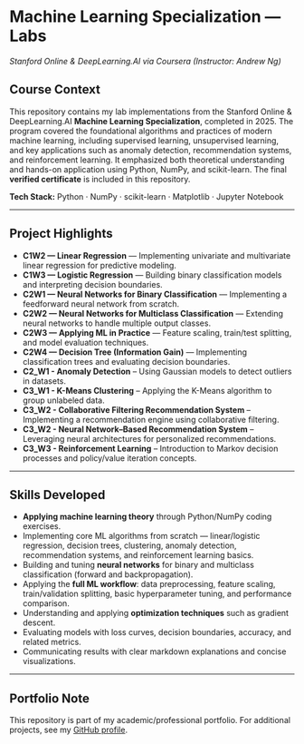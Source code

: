 # Machine Learning Specialization — Labs

*Stanford Online & DeepLearning.AI via Coursera (Instructor: Andrew Ng)*

## Course Context

This repository contains my lab implementations from the Stanford Online & DeepLearning.AI **Machine Learning Specialization**, completed in 2025.
The program covered the foundational algorithms and practices of modern machine learning, including supervised learning, unsupervised learning, and key applications such as anomaly detection, recommendation systems, and reinforcement learning.
It emphasized both theoretical understanding and hands-on application using Python, NumPy, and scikit-learn.
The final **verified certificate** is included in this repository.

**Tech Stack:** Python · NumPy · scikit-learn · Matplotlib · Jupyter Notebook

---

## Project Highlights

* **C1W2 — Linear Regression** — Implementing univariate and multivariate linear regression for predictive modeling.
* **C1W3 — Logistic Regression** — Building binary classification models and interpreting decision boundaries.
* **C2W1 — Neural Networks for Binary Classification** — Implementing a feedforward neural network from scratch.
* **C2W2 — Neural Networks for Multiclass Classification** — Extending neural networks to handle multiple output classes.
* **C2W3 — Applying ML in Practice** — Feature scaling, train/test splitting, and model evaluation techniques.
* **C2W4 — Decision Tree (Information Gain)** — Implementing classification trees and evaluating decision boundaries.
* **C2_W1 - Anomaly Detection** – Using Gaussian models to detect outliers in datasets.
* **C3_W1 - K-Means Clustering** – Applying the K-Means algorithm to group unlabeled data.
* **C3_W2 - Collaborative Filtering Recommendation System** – Implementing a recommendation engine using collaborative filtering.
* **C3_W2 - Neural Network–Based Recommendation System** – Leveraging neural architectures for personalized recommendations.
* **C3_W3 - Reinforcement Learning** – Introduction to Markov decision processes and policy/value iteration concepts.

---

## Skills Developed

- **Applying machine learning theory** through Python/NumPy coding exercises.
- Implementing core ML algorithms from scratch — linear/logistic regression, decision trees, clustering, anomaly detection, recommendation systems, and reinforcement learning basics.
- Building and tuning **neural networks** for binary and multiclass classification (forward and backpropagation).
- Applying the **full ML workflow**: data preprocessing, feature scaling, train/validation splitting, basic hyperparameter tuning, and performance comparison.
- Understanding and applying **optimization techniques** such as gradient descent.
- Evaluating models with loss curves, decision boundaries, accuracy, and related metrics.
- Communicating results with clear markdown explanations and concise visualizations.
  
---

## Portfolio Note

This repository is part of my academic/professional portfolio. For additional projects, see my [GitHub profile](https://github.com/brynja-schultz).

